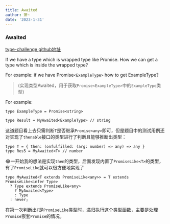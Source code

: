 ```yaml
---
title: Awaited
author: 萧~
date: '2023-1-31'
---
```


### Awaited

[type-challenge github地址](https://github.com/type-challenges/type-challenges/blob/main/questions/00189-easy-awaited/README.zh-CN.md)

If we have a type which is wrapped type like Promise. How we can get a type which is inside the wrapped type?

For example: if we have Promise```<ExampleType>``` how to get ExampleType?

>(实现类型Awaited，用于获取```Promise<ExampleType>```中的```ExampleType```类型)

For example:

```
type ExampleType = Promise<string>

type Result = MyAwaited<ExampleType> // string
```

这道题目看上去只需判断```T```是否继承```Promise<any>```即可，但是题目中的测试用例还对实现了```thenable```接口的类型进行了判断且能够推断出类型：

```
type T = { then: (onfulfilled: (arg: number) => any) => any }
type Res5 = MyAwaited<T> // number
```

😂一开始我的想法是实现```then```的类型，后面发现内置了```PromiseLike<T>```的类型，有了```PromiseLike```就可以很方便地实现了

```
type MyAwaited<T extends PromiseLike<any>> = T extends PromiseLike<infer Type>
  ? Type extends PromiseLike<any>
    ? MyAwaited<Type>
    : Type
  : never;
```

在第一次判断出```T```是```PromiseLike```类型时，递归执行这个类型函数，主要是处理```Promise```嵌套```Promise```的情况。